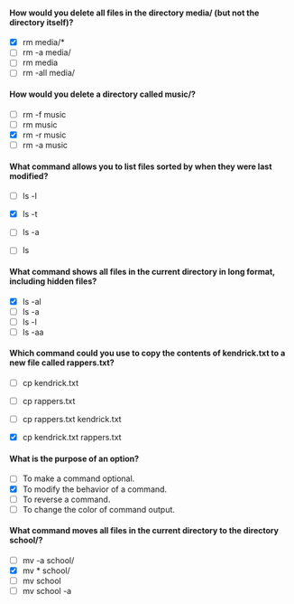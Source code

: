 #### How would you delete all files in the directory media/ (but not the directory itself)?

- [x] rm media/*
- [ ] rm -a media/
- [ ] rm media
- [ ] rm -all media/

#### How would you delete a directory called music/?

- [ ] rm -f music
- [ ] rm music
- [x] rm -r music
- [ ] rm -a music

#### What command allows you to list files sorted by when they were last modified?

- [ ] ls -l
- [x] ls -t
- [ ] ls -a
- [ ] ls


#### What command shows all files in the current directory in long format, including hidden files?

- [x] ls -al
- [ ] ls -a
- [ ] ls -l
- [ ] ls -aa

#### Which command could you use to copy the contents of kendrick.txt to a new file called rappers.txt?


- [ ] cp kendrick.txt
- [ ] cp rappers.txt
- [ ] cp rappers.txt kendrick.txt
- [x] cp kendrick.txt rappers.txt


#### What is the purpose of an option?

- [ ] To make a command optional.
- [x] To modify the behavior of a command.
- [ ] To reverse a command.
- [ ] To change the color of command output.

#### What command moves all files in the current directory to the directory school/?

- [ ] mv -a school/
- [x] mv * school/
- [ ] mv school
- [ ] mv school -a

